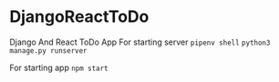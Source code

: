 # DjangoReactToDo
Django And React ToDo App
For starting server
```pipenv shell```
```python3 manage.py runserver```

For starting app
```npm start```
